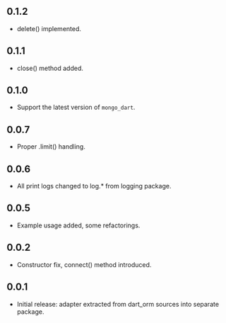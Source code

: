 0.1.2
-----

- delete() implemented.

0.1.1
-----

- close() method added.

0.1.0
-----

- Support the latest version of `mongo_dart`.

0.0.7
-----

- Proper .limit() handling.


0.0.6
-----

- All print logs changed to log.* from logging package.


0.0.5
-----

- Example usage added, some refactorings.

0.0.2
-----

- Constructor fix, connect() method introduced.

0.0.1
-----

- Initial release: adapter extracted from dart_orm sources
  into separate package.

